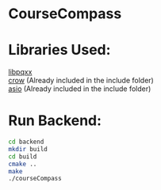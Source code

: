 # CourseCompass

# Libraries Used:

[libpqxx](https://github.com/jtv/libpqxx?tab=readme-ov-file)
<br>
[crow](https://github.com/CrowCpp/Crow) (Already included in the include folder)
<br>
[asio](https://github.com/chriskohlhoff/asio/) (Already included in the include folder)

# Run Backend:

```sh
cd backend
mkdir build
cd build
cmake ..
make
./courseCompass
```
